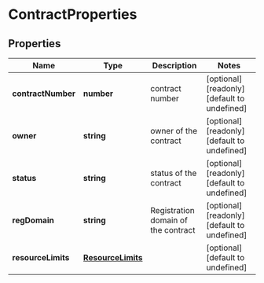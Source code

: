 # ContractProperties

## Properties
| Name | Type | Description | Notes |
| ------------ | ------------- | ------------- | ------------- |
| **contractNumber** | **number** | contract number | [optional] [readonly] [default to undefined] |
| **owner** | **string** | owner of the contract | [optional] [readonly] [default to undefined] |
| **status** | **string** | status of the contract | [optional] [readonly] [default to undefined] |
| **regDomain** | **string** | Registration domain of the contract | [optional] [readonly] [default to undefined] |
| **resourceLimits** | [**ResourceLimits**](ResourceLimits.md) |  | [optional] [default to undefined] |


